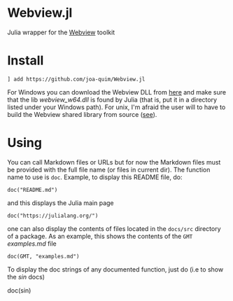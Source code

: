 # Webview.jl
Julia wrapper for the [Webview](https://github.com/zserge/webview) toolkit

Install
=======

    ] add https://github.com/joa-quim/Webview.jl

For Windows you can download the Webview DLL from [here](http://w3.ualg.pt/~jluis/ftp/webview_w64.dll)
and make sure that the lib *webview_w64.dll* is found by Julia (that is, put it in a directory listed
under your Windows path). For unix, I'm afraid the user will to have to build the Webview shared library
from source ([see](https://github.com/zserge/webview#getting-started-1)).

Using
=====

You can call Markdown files or URLs but for now the Markdown files must be provided with the full
file name (or files in current dir). The function name to use is ``doc``. Example, to display this
README file, do:

    doc("README.md")

and this displays the Julia main page

    doc("https://julialang.org/")

one can also display the contents of files located in the ``docs/src`` directory of a package.
As an example, this shows the contents of the ``GMT`` *examples.md* file

    doc(GMT, "examples.md")

To display the doc strings of any documented function, just do (i.e to show the *sin* docs)

   doc(sin)
